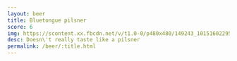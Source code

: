 ```yaml
---
layout: beer
title: Bluetongue pilsner
score: 6
img: https://scontent.xx.fbcdn.net/v/t1.0-0/p480x480/149243_10151602295168745_1910196412_n.jpg?oh=a55e6fd6c5ee6561d6c72141e5150f9d&oe=58D59EC7
desc: Doesn\'t really taste like a pilsner
permalink: /beer/:title.html
---
```

